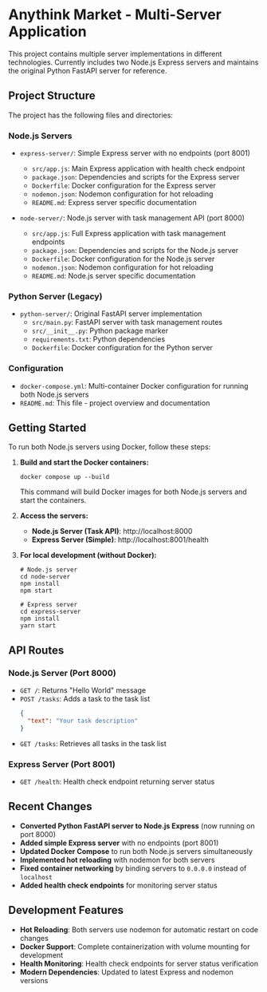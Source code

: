 # Anythink Market - Multi-Server Application

This project contains multiple server implementations in different technologies. Currently includes two Node.js Express servers and maintains the original Python FastAPI server for reference.

## Project Structure

The project has the following files and directories:

### Node.js Servers

- `express-server/`: Simple Express server with no endpoints (port 8001)
  - `src/app.js`: Main Express application with health check endpoint
  - `package.json`: Dependencies and scripts for the Express server
  - `Dockerfile`: Docker configuration for the Express server
  - `nodemon.json`: Nodemon configuration for hot reloading
  - `README.md`: Express server specific documentation

- `node-server/`: Node.js server with task management API (port 8000)
  - `src/app.js`: Full Express application with task management endpoints
  - `package.json`: Dependencies and scripts for the Node.js server
  - `Dockerfile`: Docker configuration for the Node.js server
  - `nodemon.json`: Nodemon configuration for hot reloading
  - `README.md`: Node.js server specific documentation

### Python Server (Legacy)

- `python-server/`: Original FastAPI server implementation
  - `src/main.py`: FastAPI server with task management routes
  - `src/__init__.py`: Python package marker
  - `requirements.txt`: Python dependencies
  - `Dockerfile`: Docker configuration for the Python server

### Configuration

- `docker-compose.yml`: Multi-container Docker configuration for running both Node.js servers
- `README.md`: This file - project overview and documentation

## Getting Started

To run both Node.js servers using Docker, follow these steps:

1. **Build and start the Docker containers:**

   ```shell
   docker compose up --build
   ```

   This command will build Docker images for both Node.js servers and start the containers.

2. **Access the servers:**
   - **Node.js Server (Task API)**: http://localhost:8000
   - **Express Server (Simple)**: http://localhost:8001/health

3. **For local development (without Docker):**

   ```shell
   # Node.js server
   cd node-server
   npm install
   npm start

   # Express server
   cd express-server
   npm install
   yarn start
   ```

## API Routes

### Node.js Server (Port 8000)

- `GET /`: Returns "Hello World" message
- `POST /tasks`: Adds a task to the task list
  ```json
  {
    "text": "Your task description"
  }
  ```
- `GET /tasks`: Retrieves all tasks in the task list

### Express Server (Port 8001)

- `GET /health`: Health check endpoint returning server status

## Recent Changes

- **Converted Python FastAPI server to Node.js Express** (now running on port 8000)
- **Added simple Express server** with no endpoints (port 8001)
- **Updated Docker Compose** to run both Node.js servers simultaneously
- **Implemented hot reloading** with nodemon for both servers
- **Fixed container networking** by binding servers to `0.0.0.0` instead of `localhost`
- **Added health check endpoints** for monitoring server status

## Development Features

- **Hot Reloading**: Both servers use nodemon for automatic restart on code changes
- **Docker Support**: Complete containerization with volume mounting for development
- **Health Monitoring**: Health check endpoints for server status verification
- **Modern Dependencies**: Updated to latest Express and nodemon versions
